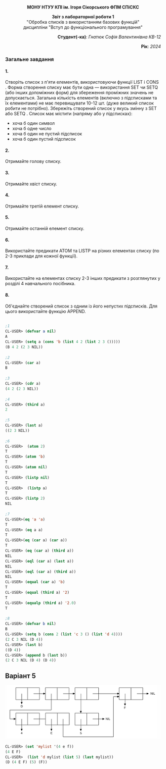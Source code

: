 <p align="center"><b>МОНУ НТУУ КПІ ім. Ігоря Сікорського ФПМ СПіСКС</b></p>
<p align="center">
<b>Звіт з лабораторної роботи 1</b><br/>
"Обробка списків з використанням базових функцій"<br/>
дисципліни "Вступ до функціонального програмування"
</p>
<p align="right"> <b>Студент(-ка)</b>: <i>Гнатюк Софія Валентинівна КВ-12</i><p>
<p align="right"><b>Рік</b>: <i>2024</i><p>
  
### Загальне завдання

#### 1.
Створіть список з п'яти елементів, використовуючи функції LIST і CONS . Форма створення списку має бути одна — використання SET чи SETQ (або інших допоміжних форм) для збереження проміжних значень не допускається. Загальна кількість елементів (включно з підсписками та їх елементами) не має перевищувати 10-12 шт. (дуже великий список робити не потрібно). Збережіть створений список у якусь змінну з SET або SETQ . Список має містити (напряму або у підсписках): 

- хоча б один символ
- хоча б одне число
- хоча б один не пустий підсписок
- хоча б один пустий підсписок

#### 2.
Отримайте голову списку.

#### 3. 
Отримайте хвіст списку.

#### 4.
Отримайте третій елемент списку.

#### 5. 
Отримайте останній елемент списку.

#### 6.
Використайте предикати ATOM та LISTP на різних елементах списку (по 2-3
приклади для кожної функції).

#### 7.
Використайте на елементах списку 2-3 інших предикати з розглянутих у розділі 4
навчального посібника.

#### 8.
Об'єднайте створений список з одним із його непустих підсписків. Для цього
використайте функцію APPEND.
```lisp

;1
CL-USER> (defvar a nil)
A
CL-USER> (setq a (cons 'b (list 4 2 (list 2 3 ()))))
(B 4 2 (2 3 NIL))

;2
CL-USER> (car a)
B

;3
CL-USER> (cdr a)
(4 2 (2 3 NIL))

;4
CL-USER> (third a)
2

;5
CL-USER> (last a)
((2 3 NIL))

;6
CL-USER>  (atom 2)
T
CL-USER> (atom 'b)
T
CL-USER> (atom nil)
T
CL-USER> (listp nil)
T
CL-USER>  (listp a)
T
CL-USER> (listp 2)
NIL

;7
CL-USER>(eq 'a 'a)
T
CL-USER> (eq a a)
T
CL-USER>(eq (car a) (car a))
T
CL-USER> (eq (car a) (third a))
NIL
CL-USER> (eql (car a) (last a))
NIL
CL-USER> (eql (car a) (third a))
NIL
CL-USER> (equal (car a) 'b)
T
CL-USER> (equal (third a) '2)
T
CL-USER> (equalp (third a) '2.0)
T

;8
CL-USER> (defvar b nil)
B
CL-USER> (setq b (cons 2 (list 'c 3 () (list 'd 4))))
(2 C 3 NIL (D 4))
CL-USER> (last b)
((D 4))
CL-USER> (append b (last b))
(2 C 3 NIL (D 4) (D 4))
``` 
## Варіант 5
<p align="center">
<img src="lab-5-variant.png">
</p>
 
```lisp 
CL-USER> (set 'mylist '(4 e f))
(4 E F)
CL-USER>  (list 'd mylist (list 5) (last mylist))
(D (4 E F) (5) (F))
``` 

